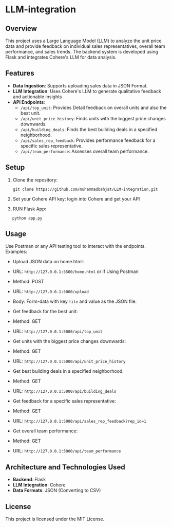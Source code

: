 ﻿# LLM-integration

## Overview

This project uses a Large Language Model (LLM) to analyze the unit price data and provide feedback on individual sales representatives, overall team performance, and sales trends. The backend system is developed using Flask and integrates Cohere's LLM for data analysis.

## Features

- **Data Ingestion**: Supports uploading sales data in JSON Format.
- **LLM Integration**: Uses Cohere's LLM to generate qualitative feedback and actionable insights 
- **API Endpoints**:
  - `/api/top_unit`: Provides Detail feedback on overall units and also the best unit.
  - `/api/unit_price_history`: Finds units with the biggest price changes downwards.
  - `/api/building_deals`: Finds the best building deals in a specified neighborhood.
  - `/api/sales_rep_feedback`: Provides performance feedback for a specific sales representative.
  - `/api/team_performance`: Assesses overall team performance.

## Setup

1. Clone the repository:
    ```
    git clone https://github.com/muhammadbahjat/LLM-integration.git
    ```

3. Set your Cohere API key:
    login into Cohere and get your API 

4. RUN Flask App:
```
   python app.py
```



## Usage

Use Postman or any API testing tool to interact with the endpoints. Examples:
- Upload JSON data on home.html:
- URL: `http://127.0.0.1:5500/home.html` or if Using Postman
- Method: POST

- URL: `http://127.0.0.1:5000/upload`
- Body: Form-data with key `file` and value as the JSON file.

- Get feedback for the best unit:
- Method: GET
- URL: `http://127.0.0.1:5000/api/top_unit`

- Get units with the biggest price changes downwards:
- Method: GET
- URL: `http://127.0.0.1:5000/api/unit_price_history`

- Get best building deals in a specified neighborhood:
- Method: GET
- URL: `http://127.0.0.1:5000/api/building_deals`

- Get feedback for a specific sales representative:
- Method: GET
- URL: `http://127.0.0.1:5000/api/sales_rep_feedback?rep_id=1`

- Get overall team performance:
- Method: GET
- URL: `http://127.0.0.1:5000/api/team_performance`

## Architecture and Technologies Used

- **Backend**: Flask
- **LLM Integration**: Cohere
- **Data Formats**: JSON (Converting to CSV)

## License

This project is licensed under the MIT License.
